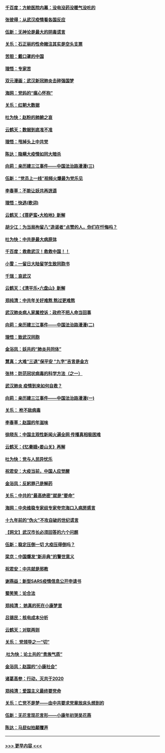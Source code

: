 #### [千百度：方舱医院内幕：没电没药没暖气没吃的](../pages/nsc993/n11850211.md?t=02071722) 
#### [张彼得：从武汉疫情看各国反应](../pages/nsc993/n11850102.md?t=02071722) 
#### [伍新：无神论是最大的阴毒谎言](../pages/nsc993/n11846129.md?t=02071722) 
#### [关乐：石正丽的性命赌注其实是空头支票](../pages/nsc993/n11846109.md?t=02071722) 
#### [苦胆：戴口罩的中国](../pages/nsc993/n11845576.md?t=02071722) 
#### [理悟：专家苦](../pages/nsc993/n11845564.md?t=02071722) 
#### [双元漫画：武汉新冠肺炎击碎强国梦](../pages/nsc993/n11843320.md?t=02071722) 
#### [海网：党妈的“瘟心怀抱”](../pages/nsc993/n11840740.md?t=02071722) 
#### [关乐：红朝大数据](../pages/nsc993/n11840675.md?t=02071722) 
#### [吐为快：赵粉的肺腑之哀](../pages/nsc993/n11840618.md?t=02071722) 
#### [云鹤天：数据到底准不准](../pages/nsc993/n11840325.md?t=02071722) 
#### [理悟：甩掉头上中共党](../pages/nsc993/n11838826.md?t=02071722) 
#### [陈达：隐瞒大疫情如同大暗杀](../pages/nsc993/n11838771.md?t=02071722) 
#### [向莉：亲历建三江事件——中国法治路漫漫(三)](../pages/nsc993/n11831825.md?t=02071722) 
#### [伍新：“党员上一线”视频火爆最为党乐见](../pages/nsc993/n11838200.md?t=02071722) 
#### [李春草：不能让妖共再逍遥](../pages/nsc993/n11838102.md?t=02071722) 
#### [理悟：快逃(歌词)](../pages/nsc993/n11838083.md?t=02071722) 
#### [云鹤天：《菩萨蛮▪大柏地》新解](../pages/nsc993/n11838059.md?t=02071722) 
#### [胡少江：为当局拘留八“造谣者”点赞的人，你们在忏悔吗？](../pages/nsc993/n11836801.md?t=02071722) 
#### [吐为快：中共是最大病原体](../pages/nsc993/n11836748.md?t=02071722) 
#### [千百度：救救武汉！救救中国！！](../pages/nsc993/n11836145.md?t=02071722) 
#### [小雪：一留日大陆留学生致同胞书](../pages/nsc993/n11834624.md?t=02071722) 
#### [千瑞：哀武汉](../pages/nsc993/n11833647.md?t=02071722) 
#### [云鹤天：《清平乐▪六盘山》新解](../pages/nsc993/n11833611.md?t=02071722) 
#### [郑纯清：中共年关好难熬 熬过更难熬](../pages/nsc993/n11833489.md?t=02071722) 
#### [武汉肺炎病人家属控诉：政府不把人命当回事](../pages/nsc993/n11833205.md?t=02071722) 
#### [向莉：亲历建三江事件——中国法治路漫漫(二)](../pages/nsc993/n11829102.md?t=02071722) 
#### [理悟：致武汉同胞](../pages/nsc993/n11831522.md?t=02071722) 
#### [金浴凤：妖共的“肺炎共同体”](../pages/nsc993/n11829448.md?t=02071722) 
#### [慧真：大难“三退”保平安 “九字”吉言是金方](../pages/nsc993/n11829501.md?t=02071722) 
#### [张林：防范冠状病毒的科学方法（之一）](../pages/nsc993/n11828618.md?t=02071722) 
#### [武汉肺炎 疫情到来如何自救？](../pages/nsc993/n11827632.md?t=02071722) 
#### [向莉：亲历建三江事件——中国法治路漫漫(一)](../pages/nsc993/n11827190.md?t=02071722) 
#### [关乐： 枪不敌病毒](../pages/nsc993/n11826746.md?t=02071722) 
#### [李春草：赵国的年滋味](../pages/nsc993/n11826321.md?t=02071722) 
#### [徐晓东：中国主观性新闻火遍全网 传播真相极困难](../pages/nsc993/n11826508.md?t=02071722) 
#### [云鹤天：《忆秦娥▪娄山关》再解](../pages/nsc993/n11824682.md?t=02071722) 
#### [吐为快：党与人民异忧乐](../pages/nsc993/n11824660.md?t=02071722) 
#### [祝君安：大疫当前，中国人应觉醒](../pages/nsc993/n11821946.md?t=02071722) 
#### [金浴凤：反躬罪己是解药](../pages/nsc993/n11820280.md?t=02071722) 
#### [关乐：中共的“最高绝密”就是“要命”](../pages/nsc993/n11816946.md?t=02071722) 
#### [海网：中央维稳专家组专家夸完海口入病房感言](../pages/nsc993/n11815138.md?t=02071722) 
#### [十九年前的“伪火”不攻自破的世纪谎言](../pages/nsc993/n11813238.md?t=02071722) 
#### [【网文】武汉市长必须回答的六个问题](../pages/nsc993/n11813848.md?t=02071722) 
#### [伍新：稳定压倒一切 大疫压得倒吗？](../pages/nsc993/n11812634.md?t=02071722) 
#### [梁京：中国爆发“新非典”的警世意义](../pages/nsc993/n11812554.md?t=02071722) 
#### [祝君安：中共就是邪教](../pages/nsc993/n11812431.md?t=02071722) 
#### [谢燕益：新型SARS疫情信息公开申请书](../pages/nsc993/n11808840.md?t=02071722) 
#### [蜀笑笑：论合法](../pages/nsc993/n11808064.md?t=02071722) 
#### [郑纯清： 她真的死在小康梦里](../pages/nsc993/n11806623.md?t=02071722) 
#### [吕锡民：核电成本分析](../pages/nsc993/n11806284.md?t=02071722) 
#### [云鹤天：对联两则](../pages/nsc993/n11805957.md?t=02071722) 
#### [关乐： 党领导之一“切”](../pages/nsc993/n11804505.md?t=02071722) 
#### [ 吐为快：论土共的“贵族气质”](../pages/nsc993/n11804490.md?t=02071722) 
#### [金浴凤：赵国的“小康社会”](../pages/nsc993/n11804452.md?t=02071722) 
#### [诸葛高参：行动，灭共于2020](../pages/nsc993/n11804120.md?t=02071722) 
#### [郑纯清：爱国主义最终要党命](../pages/nsc993/n11802197.md?t=02071722) 
#### [关乐：亡党不是梦——由中共要求党章放床头想到的](../pages/nsc993/n11802156.md?t=02071722) 
#### [伍新：无花言现花言形——小康年初哭吴花燕](../pages/nsc993/n11800044.md?t=02071722) 
#### [陈达：马屁似拍颠覆声](../pages/nsc993/n11800010.md?t=02071722) 

----
#### [ >>> 更早内容 <<< ](../indexes/nsc993-earlier.md)
